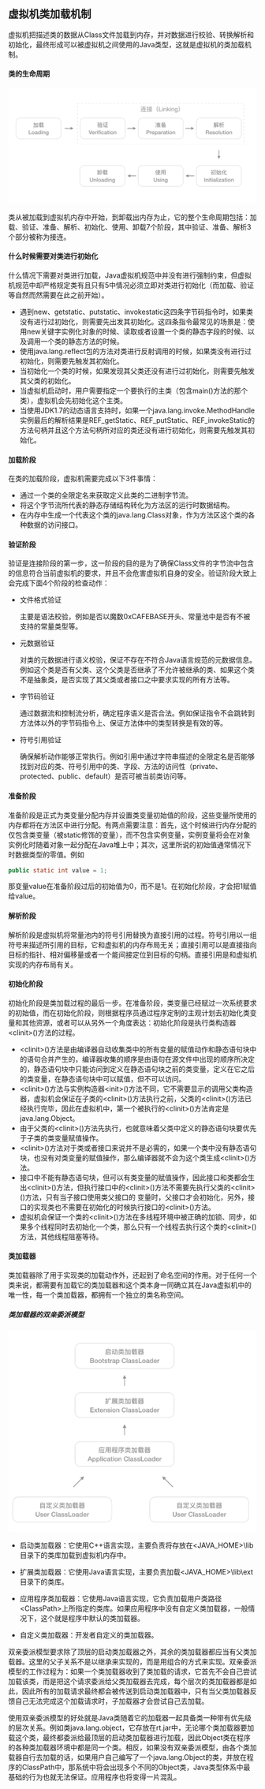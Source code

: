## 虚拟机类加载机制

虚拟机把描述类的数据从Class文件加载到内存，并对数据进行校验、转换解析和初始化，最终形成可以被虚拟机之间使用的Java类型，这就是虚拟机的类加载机制。

#### 类的生命周期

![](image/类生命周期.png)

类从被加载到虚拟机内存中开始，到卸载出内存为止，它的整个生命周期包括：加载、验证、准备、解析、初始化、使用、卸载7个阶段，其中验证、准备、解析3个部分被称为接连。



#### 什么时候需要对类进行初始化

什么情况下需要对类进行加载，Java虚拟机规范中并没有进行强制约束，但虚拟机规范中却严格规定类有且只有5中情况必须立即对类进行初始化（而加载、验证等自然而然需要在此之前开始）。

* 遇到new、getstatic、putstatic、invokestatic这四条字节码指令时，如果类没有进行过初始化，则需要先出发其初始化。这四条指令最常见的场景是：使用new关键字实例化对象的时候、读取或者设置一个类的静态字段的时候、以及调用一个类的静态方法的时候。
* 使用java.lang.reflect包的方法对类进行反射调用的时候，如果类没有进行过初始化，则需要先触发其初始化。
* 当初始化一个类的时候，如果发现其父类还没有进行过初始化，则需要先触发其父类的初始化。
* 当虚拟机启动时，用户需要指定一个要执行的主类（包含main()方法的那个类），虚拟机会先初始化这个主类。
* 当使用JDK1.7的动态语言支持时，如果一个java.lang.invoke.MethodHandle实例最后的解析结果是REF_getStatic、REF_putStatic、REF_invokeStatic的方法句柄并且这个方法句柄所对应的类还没有进行初始化，则需要先触发其初始化。



#### 加载阶段

在类的加载阶段，虚拟机需要完成以下3件事情：

* 通过一个类的全限定名来获取定义此类的二进制字节流。
* 将这个字节流所代表的静态存储结构转化为方法区的运行时数据结构。
* 在内存中生成一个代表这个类的java.lang.Class对象，作为方法区这个类的各种数据的访问接口。



#### 验证阶段

验证是连接阶段的第一步，这一阶段的目的是为了确保Class文件的字节流中包含的信息符合当前虚拟机的要求，并且不会危害虚拟机自身的安全。验证阶段大致上会完成下面4个阶段的检查动作：

* 文件格式验证

  主要是语法校验，例如是否以魔数0xCAFEBASE开头、常量池中是否有不被支持的常量类型等。

* 元数据验证

  对类的元数据进行语义校验，保证不存在不符合Java语言规范的元数据信息。例如这个类是否有父类、这个父类是否继承了不允许被继承的类、如果这个类不是抽象类，是否实现了其父类或者接口之中要求实现的所有方法等。

* 字节码验证 

  通过数据流和控制流分析，确定程序语义是否合法。例如保证指令不会跳转到方法体以外的字节码指令上、保证方法体中的类型转换是有效的等。

* 符号引用验证

  确保解析动作能够正常执行。例如引用中通过字符串描述的全限定名是否能够找到对应的类、符号引用中的类、字段、方法的访问性（private、protected、public、default）是否可被当前类访问等。



#### 准备阶段

准备阶段是正式为类变量分配内存并设置类变量初始值的阶段，这些变量所使用的内存都将在方法区中进行分配。有两点需要注意：首先，这个时候进行内存分配的仅包含类变量（被static修饰的变量），而不包含实例变量，实例变量将会在对象实例化时随着对象一起分配在Java堆上中；其次，这里所说的初始值通常情况下时数据类型的零值。例如

```java
public static int value = 1;
```

那变量value在准备阶段过后的初始值为0，而不是1。在初始化阶段，才会把1赋值给value。



#### 解析阶段

解析阶段是虚拟机将常量池内的符号引用替换为直接引用的过程。符号引用以一组符号来描述所引用的目标，它和虚拟机的内存布局无关；直接引用可以是直接指向目标的指针、相对偏移量或者一个能间接定位到目标的句柄。直接引用是和虚拟机实现的内存布局有关。



#### 初始化阶段

初始化阶段是类加载过程的最后一步。在准备阶段，类变量已经赋过一次系统要求的初始值，而在初始化阶段，则根据程序员通过程序定制的主观计划去初始化类变量和其他资源，或者可以从另外一个角度表达：初始化阶段是执行类构造器\<clinit>()方法的过程。

* \<clinit>()方法是由编译器自动收集类中的所有变量的赋值动作和静态语句块中的语句合并产生的，编译器收集的顺序是由语句在源文件中出现的顺序所决定的，静态语句块中只能访问到定义在静态语句块之前的类变量，定义在它之后的类变量，在静态语句块中可以赋值，但不可以访问。
* \<clinit>()方法与实例构造器\<init>()方法不同，它不需要显示的调用父类构造器，虚拟机会保证在子类的\<clinit>()方法执行之前，父类的\<clinit>()方法已经执行完毕，因此在虚拟机中，第一个被执行的\<clinit>()方法肯定是java.lang.Object。
* 由于父类的\<clinit>()方法先执行，也就意味着父类中定义的静态语句块要优先于子类的类变量赋值操作。
* \<clinit>()方法对于类或者接口来说并不是必需的，如果一个类中没有静态语句块，也没有对类变量的赋值操作，那么编译器就不会为这个类生成\<clinit>()方法。
* 接口中不能有静态语句块，但可以有类变量的赋值操作，因此接口和类都会生出\<clinit>()方法，但执行接口中的\<clinit>()方法不需要先执行父类的\<clinit>()方法，只有当子接口使用类父接口的 变量时，父接口才会初始化，另外，接口的实现类也不需要在初始化的时候执行接口的\<clinit>()方法。
* 虚拟机会保证一个类的\<clinit>()方法在多线程环境中被正确的加锁、同步，如果多个线程同时去初始化一个类，那么只有一个线程去执行这个类的\<clinit>()方法，其他线程阻塞等待。



#### 类加载器

类加载器除了用于实现类的加载动作外，还起到了命名空间的作用。对于任何一个类来说，都需要有加载它的类加载器和这个类本身一同确立其在Java虚拟机中的唯一性，每一个类加载器，都拥有一个独立的类名称空间。

##### 类加载器的双亲委派模型

![](image/双亲委派模型.PNG)



* 启动类加载器：它使用C++语言实现，主要负责将存放在<JAVA_HOME>\lib目录下的类库加载到虚拟机内存中。

* 扩展类加载器：它使用Java语言实现，主要负责加载<JAVA_HOME>\lib\ext目录下的类库。

* 应用程序类加载器：它使用Java语言实现，它负责加载用户类路径\<ClassPath>上所指定的类库。如果应用程序中没有自定义类加载器，一般情况下，这个就是程序中默认的类加载器。

* 自定义类加载器：开发者自定义的类加载器。

  

双亲委派模型要求除了顶层的启动类加载器之外，其余的类加载器都应当有父类加载器。这里的父子关系不是以继承来实现的，而是用组合的方式来实现。双亲委派模型的工作过程为：如果一个类加载器收到了类加载的请求，它首先不会自己尝试加载该类，而是把这个请求委派给父类加载器去完成，每个层次的类加载器都是如此，因此所有的加载请求最终都会被传送到启动类加载器中，只有当父类加载器反馈自己无法完成这个加载请求时，子加载器才会尝试自己去加载。



使用双亲委派模型的好处就是Java类随着它的加载器一起具备类一种带有优先级的层次关系。例如类java.lang.object，它存放在rt.jar中，无论哪个类加载器要加载这个类，最终都委派给最顶层的启动类加载器进行加载，因此Object类在程序的各种类加载器环境中都是同一个类。相反，如果没有双亲委派模型，由各个类加载器自行去加载的话，如果用户自己编写了一个java.lang.Object的类，并放在程序的ClassPath中，那系统中将会出现多个不同的Object类，Java类型体系中最基础的行为也就无法保证。应用程序也将变得一片混乱。